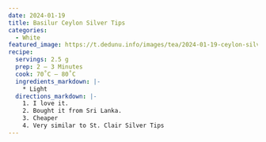 ```yaml
---
date: 2024-01-19
title: Basilur Ceylon Silver Tips 
categories:
  - White
featured_image: https://t.dedunu.info/images/tea/2024-01-19-ceylon-silver-tips-1.png
recipe:
  servings: 2.5 g
  prep: 2 – 3 Minutes
  cook: 70˚C – 80˚C
  ingredients_markdown: |-
    * Light
  directions_markdown: |-
    1. I love it.
    2. Bought it from Sri Lanka.
    3. Cheaper
    4. Very similar to St. Clair Silver Tips
---
```

